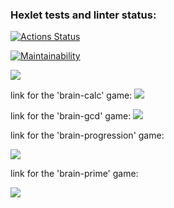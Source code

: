 ### Hexlet tests and linter status:
[![Actions Status](https://github.com/olga-treushkova/frontend-project-44/actions/workflows/hexlet-check.yml/badge.svg)](https://github.com/olga-treushkova/frontend-project-44/actions)


[![Maintainability](https://api.codeclimate.com/v1/badges/ddc9a3354d45b190ff7c/maintainability)](https://codeclimate.com/github/olga-treushkova/frontend-project-44/maintainability)


<a href="https://asciinema.org/a/trbHjx9dqO4ijpRlWN72x51PY" target="_blank"><img src="https://asciinema.org/a/trbHjx9dqO4ijpRlWN72x51PY.svg" /></a>


link for the 'brain-calc' game:
<a href="https://asciinema.org/a/uUgoTl72pp5j5hJcdKJNtjppH" target="_blank"><img src="https://asciinema.org/a/uUgoTl72pp5j5hJcdKJNtjppH.svg" /></a>

link for the 'brain-gcd' game:
<a href="https://asciinema.org/a/UNL3PmOzKn0gHPI9IDpYvmMZs" target="_blank"><img src="https://asciinema.org/a/UNL3PmOzKn0gHPI9IDpYvmMZs.svg" /></a>

link for the 'brain-progression' game:

<a href="https://asciinema.org/a/HkQakkFWcw6G7jUDp7wD6hBB8" target="_blank"><img src="https://asciinema.org/a/HkQakkFWcw6G7jUDp7wD6hBB8.svg" /></a>

link for the 'brain-prime' game:

<a href="https://asciinema.org/a/SxHzx8HcaI4dVaUfw2bv6MI3h" target="_blank"><img src="https://asciinema.org/a/SxHzx8HcaI4dVaUfw2bv6MI3h.svg" /></a>